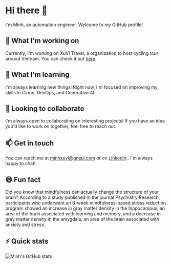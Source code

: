 # Hi there 👋

I'm Minh, an automation engineer. Welcome to my GitHub profile!

## 🔭 What I'm working on

Currently, I'm working on XuVi Travel, a organization to host cycling tour around Vietnam. You can check it out [here](https://github.com/xuvitravel).

## 🌱 What I'm learning

I'm always learning new things! Right now, I'm focused on improving my skills in Cloud, DevOps, and Generative AI.

## 👯 Looking to collaborate

I'm always open to collaborating on interesting projects! If you have an idea you'd like to work on together, feel free to reach out.

## 📫 Get in touch

You can reach me at minhxuvi@gmail.com or on [Linkedin](https://linkedin.com/in/minhxuvi).. I'm always happy to chat!

## 😄 Fun fact

Did you know that mindfulness can actually change the structure of your brain? According to a study published in the journal Psychiatry Research, participants who underwent an 8-week mindfulness-based stress reduction program showed an increase in gray matter density in the hippocampus, an area of the brain associated with learning and memory, and a decrease in gray matter density in the amygdala, an area of the brain associated with anxiety and stress.

## ⚡ Quick stats

![Minh's GitHub stats](https://github-readme-stats.vercel.app/api?username=yourusername&show_icons=true&theme=radical)
